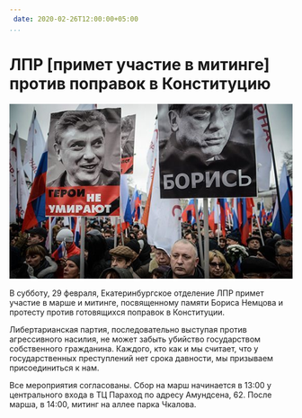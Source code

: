 ```yaml
---
 date: 2020-02-26T12:00:00+05:00
...
```

# ЛПР [примет участие в митинге] против поправок в Конституцию

![Митинг памяти Немцова](meeting.jpg)

В субботу, 29 февраля, Екатеринбургское отделение ЛПР примет участие в марше и митинге, посвященному памяти Бориса Немцова и протесту против готовящихся поправок в Конституции.

Либертарианская партия, последовательно выступая против агрессивного насилия, не может забыть убийство государством собственного гражданина. Каждого, кто как и мы считает, что у государственных преступлений нет срока давности, мы призываем присоединиться к нам.

Все мероприятия согласованы. Сбор на марш начинается в 13:00 у центрального входа в ТЦ Параход по адресу Амундсена, 62. После марша, в 14:00, митинг на аллее парка Чкалова.